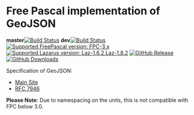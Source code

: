 # Free Pascal implementation of GeoJSON
**master**[![Build Status](https://travis-ci.com/gcarreno/lazGeoJSON.svg?branch=master)](https://travis-ci.com/gcarreno/lazGeoJSON) **dev**[![Build Status](https://travis-ci.com/gcarreno/lazGeoJSON.svg?branch=devel)](https://travis-ci.com/gcarreno/lazGeoJSON) [![Supported FreePascal version: FPC-3.x](https://img.shields.io/badge/Free%20Pascal-3.x-blue.svg)](https://github.com/gcarreno/lazGeoJSON) [![Supported Lazarus version: Laz-1.6.2 Laz-1.8.2](https://img.shields.io/badge/Lazarus-1.6.2~1.8.2-blue.svg)](https://github.com/gcarreno/lazGeoJSON) [![GitHub Release](https://img.shields.io/github/v/release/gcarreno/lazGeoJSON?include_prereleases)](https://github.com/gcarreno/lazGeoJSON/releases) [![GitHub Downloads](https://img.shields.io/github/downloads/gcarreno/lazGeoJSON/total.svg)](https://github.com/gcarreno/lazGeoJSON/downloads)

Specification of GeoJSON:

 * [Main Site](http://geojson.org/)
 * [RFC 7946](https://tools.ietf.org/html/rfc7946)

**Please Note**: Due to namespacing on the units, this is not compatible with FPC below 3.0.
